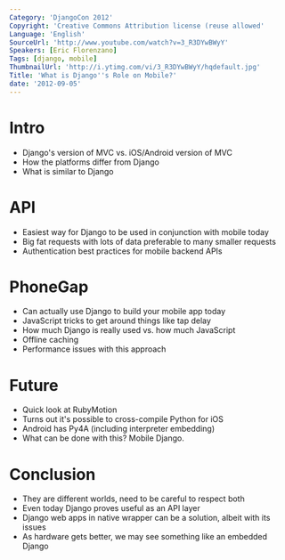 ```yaml
---
Category: 'DjangoCon 2012'
Copyright: 'Creative Commons Attribution license (reuse allowed'
Language: 'English'
SourceUrl: 'http://www.youtube.com/watch?v=3_R3DYwBWyY'
Speakers: [Eric Florenzano]
Tags: [django, mobile]
ThumbnailUrl: 'http://i.ytimg.com/vi/3_R3DYwBWyY/hqdefault.jpg'
Title: 'What is Django''s Role on Mobile?'
date: '2012-09-05'
---
```

# Intro

  * Django's version of MVC vs. iOS/Android version of MVC
  * How the platforms differ from Django
  * What is similar to Django

# API

  * Easiest way for Django to be used in conjunction with mobile today
  * Big fat requests with lots of data preferable to many smaller requests
  * Authentication best practices for mobile backend APIs

# PhoneGap

  * Can actually use Django to build your mobile app today
  * JavaScript tricks to get around things like tap delay
  * How much Django is really used vs. how much JavaScript
  * Offline caching
  * Performance issues with this approach

# Future

  * Quick look at RubyMotion
  * Turns out it's possible to cross-compile Python for iOS
  * Android has Py4A (including interpreter embedding)
  * What can be done with this? Mobile Django.

# Conclusion

  * They are different worlds, need to be careful to respect both
  * Even today Django proves useful as an API layer
  * Django web apps in native wrapper can be a solution, albeit with its issues
  * As hardware gets better, we may see something like an embedded Django


